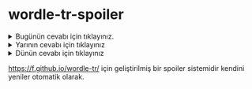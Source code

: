 # wordle-tr-spoiler

<details>
  <summary>Bugünün cevabı için tıklayınız.</summary>
  <br>
    <b> somon </b>
</details>

<details>
  <summary>Yarının cevabı için tıklayınız</summary>
  <br>
   <b> eşarp </b>
</details>

<details>
  <summary>Dünün cevabı için tıklayınız </summary>
  <br>
  <b> ardıl </b>
</details>

https://f.github.io/wordle-tr/ için geliştirilmiş bir spoiler sistemidir kendini yeniler otomatik olarak.

